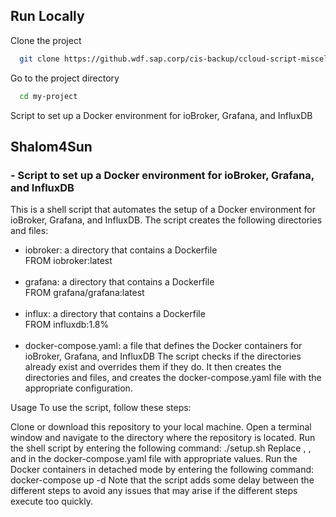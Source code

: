 ## Run Locally

Clone the project

```bash
  git clone https://github.wdf.sap.corp/cis-backup/ccloud-script-miscellaneous.git
```

Go to the project directory

```bash
  cd my-project
```

Script to set up a Docker environment for ioBroker, Grafana, and InfluxDB



## Shalom4Sun

### - Script to set up a Docker environment for ioBroker, Grafana, and InfluxDB


This is a shell script that automates the setup of a Docker environment for ioBroker, Grafana, and InfluxDB. The script creates the following directories and files:

- iobroker: a directory that contains a Dockerfile <br>FROM iobroker:latest<br><br>
- grafana: a directory that contains a Dockerfile <br>FROM grafana/grafana:latest<br><br>
- influx: a directory that contains a Dockerfile  <br>FROM influxdb:1.8%<br><br>
- docker-compose.yaml: a file that defines the Docker containers for ioBroker, Grafana, and InfluxDB
The script checks if the directories already exist and overrides them if they do. It then creates the directories and files, and creates the docker-compose.yaml file with the appropriate configuration.

Usage
To use the script, follow these steps:

Clone or download this repository to your local machine.
Open a terminal window and navigate to the directory where the repository is located.
Run the shell script by entering the following command: ./setup.sh
Replace <DB-NAME>, <USER>, and <PASSWORD> in the docker-compose.yaml file with appropriate values.
Run the Docker containers in detached mode by entering the following command: docker-compose up -d
Note that the script adds some delay between the different steps to avoid any issues that may arise if the different steps execute too quickly.





